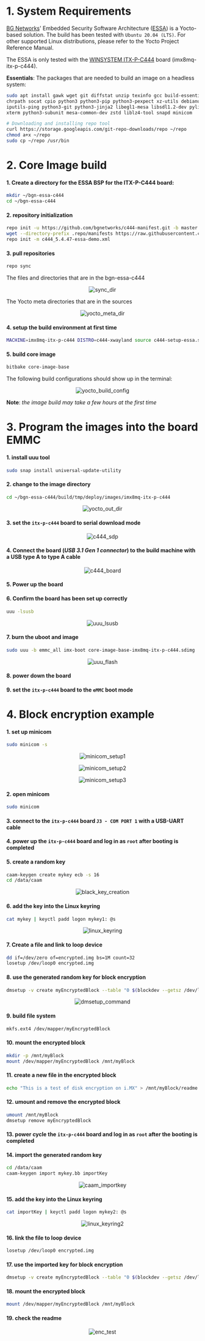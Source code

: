 <!--
# File: Quick_Start_Guide.md
# Copyright (c) 2021 BG Networks, Inc.
# See LICENSE file for license details.
-->

# 1. System Requirements

[BG Networks](https://bgnet.works/)' Embedded Security Software Architecture ([ESSA](https://bgnet.works/security-automation-tools-overview/embedded-security-software-architecture/)) is a Yocto-based solution. The build has been tested with `Ubuntu 20.04 (LTS)`. For other supported Linux distributions, please refer to the Yocto Project Reference Manual.

The ESSA is only tested with the [WINSYSTEM ITX-P-C444](https://www.winsystems.com/product/itx-p-c444/) board (imx8mq-itx-p-c444).

**Essentials**: The packages that are needed to build an image on a headless system:

```bash
sudo apt install gawk wget git diffstat unzip texinfo gcc build-essential \
chrpath socat cpio python3 python3-pip python3-pexpect xz-utils debianutils \
iputils-ping python3-git python3-jinja2 libegl1-mesa libsdl1.2-dev pylint3 \
xterm python3-subunit mesa-common-dev zstd liblz4-tool snapd minicom

# Downloading and installing repo tool
curl https://storage.googleapis.com/git-repo-downloads/repo ~/repo
chmod a+x ~/repo
sudo cp ~/repo /usr/bin
```

# 2. Core Image build

#### 1. Create a directory for the ESSA BSP for the ITX-P-C444 board:

```bash
mkdir ~/bgn-essa-c444
cd ~/bgn-essa-c444
```

#### 2. repository initialization

```bash
repo init -u https://github.com/bgnetworks/c444-manifest.git -b master -m itx-p-c444_5.4.47.xml
wget --directory-prefix .repo/manifests https://raw.githubusercontent.com/bgnetworks/meta-bgn-essa/zeus-w-caam/meta-mender-c444/scripts/c444_5.4.47-essa-demo.xml
repo init -m c444_5.4.47-essa-demo.xml
```

#### 3. pull repositories

```bash
repo sync
```

The files and directories that are in the bgn-essa-c444

<p align="center">
    <img src="assets/sync_dir.png" alt="sync_dir" />
</p>

The Yocto meta directories that are in the sources

<p align="center">
    <img src="assets/yocto_meta_dir.png" alt="yocto_meta_dir" />
</p>

#### 4. setup the build environment at first time

```bash
MACHINE=imx8mq-itx-p-c444 DISTRO=c444-xwayland source c444-setup-essa.sh -b build
```

#### 5. build core image

```bash
bitbake core-image-base
```

The following build configurations should show up in the terminal:

<p align="center">
    <img src="assets/yocto_build_config.png" alt="yocto_build_config" />
</p>

**Note**: _the image build may take a few hours at the first time_

# 3. Program the images into the board EMMC

#### 1. install uuu tool

```bash
sudo snap install universal-update-utility
```

#### 2. change to the image directory

```bash
cd ~/bgn-essa-c444/build/tmp/deploy/images/imx8mq-itx-p-c444
```

<p align="center">
    <img src="assets/yocto_out_dir.png" alt="yocto_out_dir" />
</p>

#### 3. set the `itx-p-c444` board to serial download mode

<p align="center">
    <img src="assets/c444_sdp.png" alt="c444_sdp" />
</p>

#### 4. Connect the board (_USB 3.1 Gen 1 connector_) to the build machine with a **USB type A to type A cable**

<p align="center">
    <img src="assets/c444_board.png" alt="c444_board" />
</p>

#### 5. Power up the board

#### 6. Confirm the board has been set up correctly

```bash
uuu -lsusb
```

<p align="center">
    <img src="assets/uuu_lsusb.png" alt="uuu_lsusb" />
</p>

#### 7. burn the uboot and image

```bash
sudo uuu -b emmc_all imx-boot core-image-base-imx8mq-itx-p-c444.sdimg
```

<p align="center">
    <img src="assets/uuu_flash.png" alt="uuu_flash" />
</p>

#### 8. power down the board

#### 9. set the `itx-p-c444` board to the `eMMC` boot mode

# 4. Block encryption example

#### 1. set up minicom

```bash
sudo minicom -s
```

<p align="center">
    <img src="assets/minicom_setup1.png" alt="minicom_setup1" />
</p>

<p align="center">
    <img src="assets/minicom_setup2.png" alt="minicom_setup2" />
</p>

<p align="center">
    <img src="assets/minicom_setup3.png" alt="minicom_setup3" />
</p>

#### 2. open minicom

```bash
sudo minicom
```

#### 3. connect to the `itx-p-c444` board `J3 - COM PORT 1` with a USB-UART cable

#### 4. power up the `itx-p-c444` board and log in as `root` after booting is completed

#### 5. create a random key

```bash
caam-keygen create mykey ecb -s 16
cd /data/caam
```

<p align="center">
    <img src="assets/black_key_creation.png" alt="black_key_creation" />
</p>

#### 6. add the key into the Linux keyring

```bash
cat mykey | keyctl padd logon mykey1: @s
```

<p align="center">
    <img src="assets/linux_keyring.png" alt="linux_keyring" />
</p>

#### 7. Create a file and link to loop device

```bash
dd if=/dev/zero of=encrypted.img bs=1M count=32
losetup /dev/loop0 encrypted.img
```

#### 8. use the generated random key for block encryption

```bash
dmsetup -v create myEncryptedBlock --table "0 $(blockdev --getsz /dev/loop0) crypt capi:tk(cbc(aes))-plain:36:logon:mykey1: 0 /dev/loop0 0 1 sector_size:512"
```

<p align="center">
    <img src="assets/dmsetup_command.png" alt="dmsetup_command" />
</p>

#### 9. build file system

```bash
mkfs.ext4 /dev/mapper/myEncryptedBlock
```

#### 10. mount the encrypted block

```bash
mkdir -p /mnt/myBlock
mount /dev/mapper/myEncryptedBlock /mnt/myBlock
```

#### 11. create a new file in the encrypted block

```bash
echo "This is a test of disk encryption on i.MX" > /mnt/myBlock/readme.txt
```

#### 12. umount and remove the encrypted block

```bash
umount /mnt/myBlock
dmsetup remove myEncryptedBlock
```

#### 13. power cycle the `itx-p-c444` board and log in as `root` after the booting is completed

#### 14. import the generated random key

```bash
cd /data/caam
caam-keygen import mykey.bb importKey
```

<p align="center">
    <img src="assets/caam_importkey.png" alt="caam_importkey" />
</p>

#### 15. add the key into the Linux keyring

```bash
cat importKey | keyctl padd logon mykey2: @s
```

<p align="center">
    <img src="assets/linux_keyring2.png" alt="linux_keyring2" />
</p>

#### 16. link the file to loop device

```bash
losetup /dev/loop0 encrypted.img
```

#### 17. use the imported key for block encryption

```bash
dmsetup -v create myEncryptedBlock --table "0 $(blockdev --getsz /dev/loop0) crypt capi:tk(cbc(aes))-plain:36:logon:mykey2: 0 /dev/loop0 0 1 sector_size:512"
```

#### 18. mount the encrypted block

```bash
mount /dev/mapper/myEncryptedBlock /mnt/myBlock
```

#### 19. check the readme

<p align="center">
    <img src="assets/enc_test.png" alt="enc_test" />
</p>

